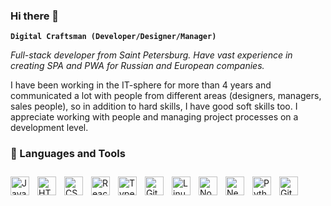 ### Hi there 👋
**`Digital Craftsman (Developer/Designer/Manager)`**

*Full-stack developer from Saint Petersburg. Have vast experience in creating SPA
and PWA for Russian and European companies.* 

I have been working in the
IT-sphere for more than 4 years and communicated a lot with people from different areas (designers, managers, sales people), so in addition to hard skills, I have good soft skills too. I
appreciate working with people and managing project processes on a development
level.
### 🧰 Languages and Tools
<img align="left" alt="JavaScript" width="30px" style="padding-right:10px; padding-top: 10px" src="https://cdn.jsdelivr.net/gh/devicons/devicon/icons/javascript/javascript-plain.svg" />
<img align="left" alt="HTML" width="30px" style="padding-right:10px; padding-top: 10px" src="https://cdn.jsdelivr.net/gh/devicons/devicon/icons/html5/html5-plain.svg" />
<img align="left" alt="CSS" width="30px" style="padding-right:10px; padding-top: 10px" src="https://cdn.jsdelivr.net/gh/devicons/devicon/icons/css3/css3-plain.svg" />
<img align="left" alt="React" width="30px" style="padding-right:10px; padding-top: 10px" src="https://cdn.jsdelivr.net/gh/devicons/devicon/icons/react/react-original.svg" />
<img align="left" alt="TypeScript" width="30px" style="padding-right:10px; padding-top: 10px" src="https://cdn.jsdelivr.net/gh/devicons/devicon/icons/typescript/typescript-plain.svg" />
<img align="left" alt="Git" width="30px" style="padding-right:10px; padding-top: 10px" src="https://cdn.jsdelivr.net/gh/devicons/devicon/icons/git/git-original.svg" />
<img align="left" alt="Linux" width="30px" style="padding-right:10px; padding-top: 10px"src="https://cdn.jsdelivr.net/gh/devicons/devicon/icons/linux/linux-original.svg" />
<img align="left" alt="NodeJS" width="30px" style="padding-right:10px; padding-top: 10px" src="https://cdn.jsdelivr.net/gh/devicons/devicon/icons/nodejs/nodejs-original.svg" />
<img align="left" alt="NestJS" width="30px" style="padding-right:10px; padding-top: 10px" src="https://cdn.jsdelivr.net/gh/devicons/devicon/icons/nestjs/nestjs-plain.svg" />
<img align="left" alt="Python" width="30px" style="padding-right:10px; padding-top: 10px" src="https://cdn.jsdelivr.net/gh/devicons/devicon/icons/python/python-plain.svg" />
<img align="left" alt="GitHub" width="30px" style="padding-right:10px; padding-top: 10px" src="https://cdn.jsdelivr.net/gh/devicons/devicon/icons/github/github-original.svg" />
<br/>
<br/>


#
[LinkedIn]: https://www.linkedin.com/in/alexander-sergeenkov-2431131a8
<!--
**elayLo/elayLo** is a ✨ _special_ ✨ repository because its `README.md` (this file) appears on your GitHub profile.

Here are some ideas to get you started:

- 🔭 I’m currently working on ...
- 🌱 I’m currently learning ...
- 👯 I’m looking to collaborate on ...
- 🤔 I’m looking for help with ...
- 💬 Ask me about ...
- 📫 How to reach me: ...
- 😄 Pronouns: ...
- ⚡ Fun fact: ...
-->
